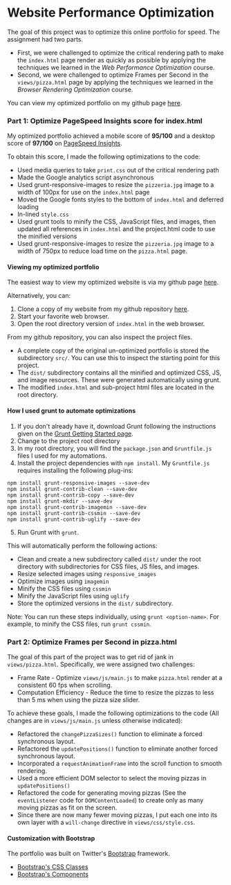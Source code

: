 # Website Performance Optimization

The goal of this project was to optimize this online portfolio for speed. The assignment had two parts.
* First, we were challenged to optimize the critical rendering path to make the ```index.html``` page render as quickly as possible by applying the techniques we learned in the _Web Performance Optimization_ course.
* Second, we were challenged to optimize Frames per Second in the ```views/pizza.html``` page by applying the techniques we learned in the _Browser Rendering Optimization_ course.

You can view my optimized portfolio on my github page [here](https://chspanos.github.io/mobile-portfolio).

###  Part 1: Optimize PageSpeed Insights score for index.html

My optimized portfolio achieved a mobile score of **95/100** and a desktop score of **97/100** on [PageSpeed Insights](https://developers.google.com/speed/pagespeed/insights/).

To obtain this score, I made the following optimizations to the code:
* Used media queries to take ```print.css``` out of the critical rendering path
* Made the Google analytics script asynchronous
* Used grunt-responsive-images to resize the ```pizzeria.jpg``` image to a width of 100px for use on the ```index.html``` page
* Moved the Google fonts styles to the bottom of ```index.html``` and deferred loading
* In-lined ```style.css```
* Used grunt tools to minify the CSS, JavaScript files, and images, then updated all references in ```index.html``` and the project.html code to use the minified versions
* Used grunt-responsive-images to resize the ```pizzeria.jpg``` image to a width of 750px to reduce load time on the ```pizza.html``` page.

#### Viewing my optimized portfolio

The easiest way to view my optimized website is via my github page [here](https://chspanos.github.io/mobile-portfolio).

Alternatively, you can:
1. Clone a copy of my website from my github repository
[here](https://github.com/chspanos/mobile-portfolio).
2. Start your favorite web browser.
3. Open the root directory version of ```index.html``` in the web browser.

From my github repository, you can also inspect the project files.
* A complete copy of the original un-optimized portfolio is stored the subdirectory ```src/```. You can use this to inspect the starting point for this project.
* The ```dist/``` subdirectory contains all the minified and optimized CSS, JS, and image resources. These were generated automatically using grunt.
* The modified ```index.html``` and sub-project html files are located in the root directory.

#### How I used grunt to automate optimizations

1. If you don't already have it, download Grunt following the instructions given on the [Grunt Getting Started page](http://gruntjs.com/getting-started).
2. Change to the project root directory
3. In my root directory, you will find the ```package.json``` and ```Gruntfile.js``` files I used for my automations.
4. Install the project dependencies with ```npm install```. My ```Gruntfile.js``` requires installing the following plug-ins:
  ```
  npm install grunt-responsive-images --save-dev
  npm install grunt-contrib-clean --save-dev
  npm install grunt-contrib-copy --save-dev
  npm install grunt-mkdir --save-dev
  npm install grunt-contrib-imagemin --save-dev
  npm install grunt-contrib-cssmin --save-dev
  npm install grunt-contrib-uglify --save-dev
  ```
5. Run Grunt with ```grunt```.

This will automatically perform the following actions:
* Clean and create a new subdirectory called ```dist/``` under the root directory with subdirectories for CSS files, JS files, and images.
* Resize selected images using ```responsive_images```
* Optimize images using ```imagemin```
* Minify the CSS files using ```cssmin```
* Minify the JavaScript files using ```uglify```
* Store the optimized versions in the ```dist/``` subdirectory.

Note: You can run these steps individually, using ```grunt <option-name>```. For example, to minify the CSS files, run ```grunt cssmin```.

### Part 2: Optimize Frames per Second in pizza.html

The goal of this part of the project was to get rid of jank in ```views/pizza.html```. Specifically, we were assigned two challenges:
* Frame Rate - Optimize ```views/js/main.js``` to make ```pizza.html``` render at a consistent 60 fps when scrolling.
* Computation Efficiency - Reduce the time to resize the pizzas to less than 5 ms when using the pizza size slider.

To achieve these goals, I made the following optimizations to the code (All changes are in ```views/js/main.js``` unless otherwise indicated):
* Refactored the ```changePizzaSizes()``` function to eliminate a forced synchronous layout.
* Refactored the ```updatePositions()``` function to eliminate another forced synchronous layout.
* Incorporated a ```requestAnimationFrame``` into the scroll function to smooth rendering.
* Used a more efficient DOM selector to select the moving pizzas in ```updatePositions()```
* Refactored the code for generating moving pizzas (See the ```eventListener``` code for ```DOMContentLoaded```) to create only as many moving pizzas as fit on the screen.
* Since there are now many fewer moving pizzas, I put each one into its own layer with a ```will-change``` directive in ```views/css/style.css```.

#### Customization with Bootstrap
The portfolio was built on Twitter's <a href="http://getbootstrap.com/">Bootstrap</a> framework.

* <a href="http://getbootstrap.com/css/">Bootstrap's CSS Classes</a>
* <a href="http://getbootstrap.com/components/">Bootstrap's Components</a>
